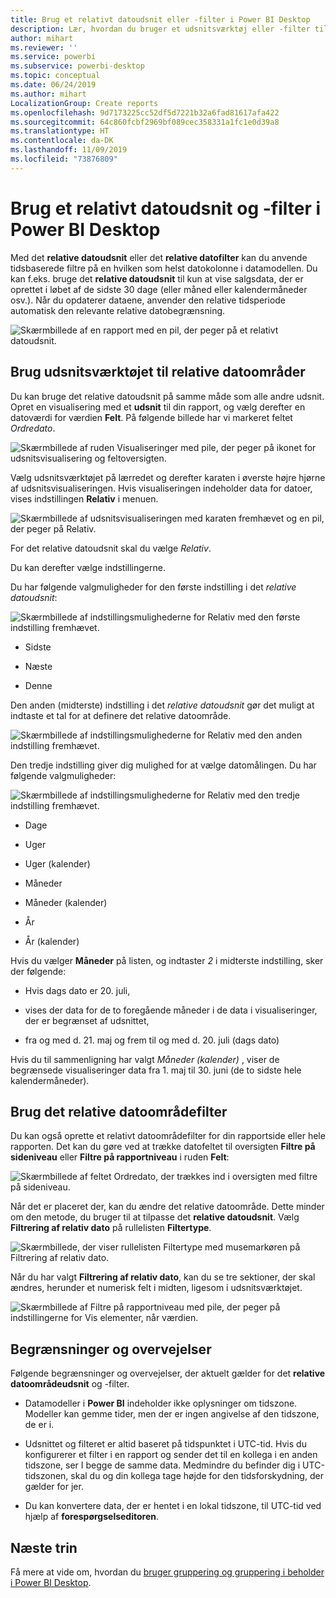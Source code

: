 ```yaml
---
title: Brug et relativt datoudsnit eller -filter i Power BI Desktop
description: Lær, hvordan du bruger et udsnitsværktøj eller -filter til at begrænse relative datoområder i Power BI Desktop
author: mihart
ms.reviewer: ''
ms.service: powerbi
ms.subservice: powerbi-desktop
ms.topic: conceptual
ms.date: 06/24/2019
ms.author: mihart
LocalizationGroup: Create reports
ms.openlocfilehash: 9d7173225cc52df5d7221b32a6fad81617afa422
ms.sourcegitcommit: 64c860fcbf2969bf089cec358331a1fc1e0d39a8
ms.translationtype: HT
ms.contentlocale: da-DK
ms.lasthandoff: 11/09/2019
ms.locfileid: "73876809"
---
```

# <a name="use-a-relative-date-slicer-and-filter-in-power-bi-desktop"></a>Brug et relativt datoudsnit og -filter i Power BI Desktop

Med det **relative datoudsnit** eller det **relative datofilter** kan du anvende tidsbaserede filtre på en hvilken som helst datokolonne i datamodellen. Du kan f.eks. bruge det **relative datoudsnit** til kun at vise salgsdata, der er oprettet i løbet af de sidste 30 dage (eller måned eller kalendermåneder osv.). Når du opdaterer dataene, anvender den relative tidsperiode automatisk den relevante relative datobegrænsning.

![Skærmbillede af en rapport med en pil, der peger på et relativt datoudsnit.](media/desktop-slicer-filter-date-range/relative-date-range-slicer-filter-01.png)

## <a name="use-the-relative-date-range-slicer"></a>Brug udsnitsværktøjet til relative datoområder

Du kan bruge det relative datoudsnit på samme måde som alle andre udsnit. Opret en visualisering med et **udsnit** til din rapport, og vælg derefter en datoværdi for værdien **Felt**. På følgende billede har vi markeret feltet *Ordredato*.

![Skærmbillede af ruden Visualiseringer med pile, der peger på ikonet for udsnitsvisualisering og feltoversigten.](media/desktop-slicer-filter-date-range/relative-date-range-slicer-filter-02.png)

Vælg udsnitsværktøjet på lærredet og derefter karaten i øverste højre hjørne af udsnitsvisualiseringen. Hvis visualiseringen indeholder data for datoer, vises indstillingen **Relativ** i menuen.

![Skærmbillede af udsnitsvisualiseringen med karaten fremhævet og en pil, der peger på Relativ.](media/desktop-slicer-filter-date-range/relative-date-range-slicer-filter-03.png)

For det relative datoudsnit skal du vælge *Relativ*.

Du kan derefter vælge indstillingerne.

Du har følgende valgmuligheder for den første indstilling i det *relative datoudsnit*:

![Skærmbillede af indstillingsmulighederne for Relativ med den første indstilling fremhævet.](media/desktop-slicer-filter-date-range/relative-date-range-slicer-filter-04.png)

* Sidste

* Næste

* Denne

Den anden (midterste) indstilling i det *relative datoudsnit* gør det muligt at indtaste et tal for at definere det relative datoområde.

![Skærmbillede af indstillingsmulighederne for Relativ med den anden indstilling fremhævet.](media/desktop-slicer-filter-date-range/relative-date-range-slicer-filter-04a.png)

Den tredje indstilling giver dig mulighed for at vælge datomålingen. Du har følgende valgmuligheder:

![Skærmbillede af indstillingsmulighederne for Relativ med den tredje indstilling fremhævet.](media/desktop-slicer-filter-date-range/relative-date-range-slicer-filter-05.png)

* Dage

* Uger

* Uger (kalender)

* Måneder

* Måneder (kalender)

* År

* År (kalender)

Hvis du vælger **Måneder** på listen, og indtaster *2* i midterste indstilling, sker der følgende:

* Hvis dags dato er 20. juli,

* vises der data for de to foregående måneder i de data i visualiseringer, der er begrænset af udsnittet,

* fra og med d. 21. maj og frem til og med d. 20. juli (dags dato)

Hvis du til sammenligning har valgt *Måneder (kalender)* , viser de begrænsede visualiseringer data fra 1. maj til 30. juni (de to sidste hele kalendermåneder).

## <a name="using-the-relative-date-range-filter"></a>Brug det relative datoområdefilter

Du kan også oprette et relativt datoområdefilter for din rapportside eller hele rapporten. Det kan du gøre ved at trække datofeltet til oversigten **Filtre på sideniveau** eller **Filtre på rapportniveau** i ruden **Felt**:

![Skærmbillede af feltet Ordredato, der trækkes ind i oversigten med filtre på sideniveau.](media/desktop-slicer-filter-date-range/relative-date-range-slicer-filter-06.png)

Når det er placeret der, kan du ændre det relative datoområde. Dette minder om den metode, du bruger til at tilpasse det **relative datoudsnit**. Vælg **Filtrering af relativ dato** på rullelisten **Filtertype**.

![Skærmbillede, der viser rullelisten Filtertype med musemarkøren på Filtrering af relativ dato.](media/desktop-slicer-filter-date-range/relative-date-range-slicer-filter-07.png)

Når du har valgt **Filtrering af relativ dato**, kan du se tre sektioner, der skal ændres, herunder et numerisk felt i midten, ligesom i udsnitsværktøjet.

![Skærmbillede af Filtre på rapportniveau med pile, der peger på indstillingerne for Vis elementer, når værdien.](media/desktop-slicer-filter-date-range/relative-date-range-slicer-filter-08.png)

## <a name="limitations-and-considerations"></a>Begrænsninger og overvejelser

Følgende begrænsninger og overvejelser, der aktuelt gælder for det **relative datoområdeudsnit** og -filter.

* Datamodeller i **Power BI** indeholder ikke oplysninger om tidszone. Modeller kan gemme tider, men der er ingen angivelse af den tidszone, de er i.

* Udsnittet og filteret er altid baseret på tidspunktet i UTC-tid. Hvis du konfigurerer et filter i en rapport og sender det til en kollega i en anden tidszone, ser I begge de samme data. Medmindre du befinder dig i UTC-tidszonen, skal du og din kollega tage højde for den tidsforskydning, der gælder for jer.

* Du kan konvertere data, der er hentet i en lokal tidszone, til UTC-tid ved hjælp af **forespørgselseditoren**.

## <a name="next-steps"></a>Næste trin

Få mere at vide om, hvordan du [bruger gruppering og gruppering i beholder i Power BI Desktop](../desktop-grouping-and-binning.md).
